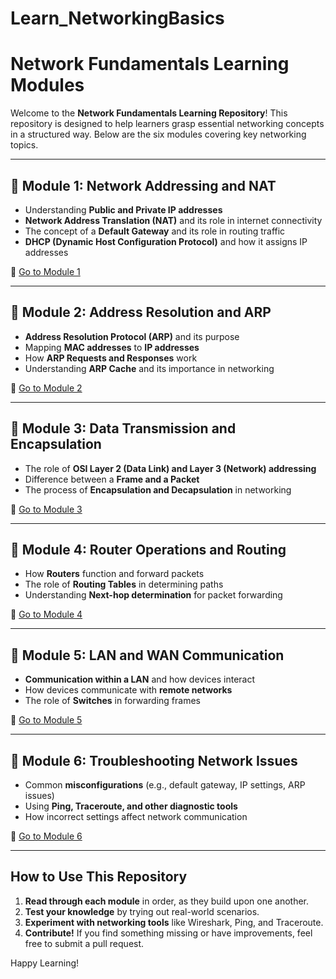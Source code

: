 # Learn_NetworkingBasics
# Network Fundamentals Learning Modules

Welcome to the **Network Fundamentals Learning Repository**! This repository is designed to help learners grasp essential networking concepts in a structured way. Below are the six modules covering key networking topics.

---

## 📌 Module 1: Network Addressing and NAT
- Understanding **Public and Private IP addresses**
- **Network Address Translation (NAT)** and its role in internet connectivity
- The concept of a **Default Gateway** and its role in routing traffic
- **DHCP (Dynamic Host Configuration Protocol)** and how it assigns IP addresses

🔗 [Go to Module 1](./Module_1.md)

---

## 📌 Module 2: Address Resolution and ARP
- **Address Resolution Protocol (ARP)** and its purpose
- Mapping **MAC addresses** to **IP addresses**
- How **ARP Requests and Responses** work
- Understanding **ARP Cache** and its importance in networking

🔗 [Go to Module 2](./Module2_Address_Resolution_and_ARP.md)

---

## 📌 Module 3: Data Transmission and Encapsulation
- The role of **OSI Layer 2 (Data Link) and Layer 3 (Network) addressing**
- Difference between a **Frame and a Packet**
- The process of **Encapsulation and Decapsulation** in networking

🔗 [Go to Module 3](./Module3_Data_Transmission_and_Encapsulation.md)

---

## 📌 Module 4: Router Operations and Routing
- How **Routers** function and forward packets
- The role of **Routing Tables** in determining paths
- Understanding **Next-hop determination** for packet forwarding

🔗 [Go to Module 4](./Module4_Router_Operations_and_Routing.md)

---

## 📌 Module 5: LAN and WAN Communication
- **Communication within a LAN** and how devices interact
- How devices communicate with **remote networks**
- The role of **Switches** in forwarding frames

🔗 [Go to Module 5](./Module5_LAN_and_WAN_Communication.md)

---

## 📌 Module 6: Troubleshooting Network Issues
- Common **misconfigurations** (e.g., default gateway, IP settings, ARP issues)
- Using **Ping, Traceroute, and other diagnostic tools**
- How incorrect settings affect network communication

🔗 [Go to Module 6](./Module6_Troubleshooting_Network_Issues.md)

---

## How to Use This Repository
1. **Read through each module** in order, as they build upon one another.
2. **Test your knowledge** by trying out real-world scenarios.
3. **Experiment with networking tools** like Wireshark, Ping, and Traceroute.
4. **Contribute!** If you find something missing or have improvements, feel free to submit a pull request.

Happy Learning! 
